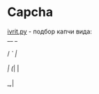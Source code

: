 Capcha
===========

<u>ivrit.py</u> - подбор капчи вида:<br>
   __ _ <br>     
  / _` |<br>     
 | (_| |<br>     
  \__,_|<br> 
<br>